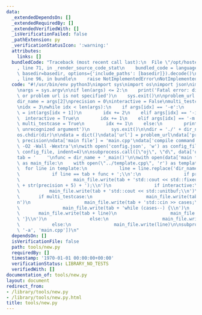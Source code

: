 ```yaml
---
data:
  _extendedDependsOn: []
  _extendedRequiredBy: []
  _extendedVerifiedWith: []
  _isVerificationFailed: false
  _pathExtension: py
  _verificationStatusIcon: ':warning:'
  attributes:
    links: []
  bundledCode: "Traceback (most recent call last):\n  File \"/opt/hostedtoolcache/Python/3.9.2/x64/lib/python3.9/site-packages/onlinejudge_verify/documentation/build.py\"\
    , line 71, in _render_source_code_stat\n    bundled_code = language.bundle(stat.path,\
    \ basedir=basedir, options={'include_paths': [basedir]}).decode()\n  File \"/opt/hostedtoolcache/Python/3.9.2/x64/lib/python3.9/site-packages/onlinejudge_verify/languages/python.py\"\
    , line 96, in bundle\n    raise NotImplementedError\nNotImplementedError\n"
  code: "#!/usr/bin/env python3\nimport sys\nimport os\nimport json\nimport subprocess\n\
    \nargs = sys.argv\n\nif len(args) <= 2:\n    print('Fatal error: directory name\
    \ or problem url is not specified')\n    sys.exit()\n\nproblem_url = args[1]\n\
    dir_name = args[2]\nprecision = 0\ninteractive = False\nmulti_testcase = False\n\
    \nidx = 3\nwhile idx < len(args):\n    if args[idx] == '-e':\n        precision\
    \ = int(args[idx + 1])\n        idx += 2\n    elif args[idx] == '-i':\n      \
    \  interactive = True\n        idx += 1\n    elif args[idx] == '-m':\n       \
    \ multi_testcase = True\n        idx += 1\n    else:\n        print('Fatal error:\
    \ unrecognized argument')\n        sys.exit()\n\ndir = './' + dir_name\nos.mkdir(dir)\n\
    os.chdir(dir)\n\ndata = dict()\ndata['url'] = problem_url\ndata['precision'] =\
    \ precision\ndata['main file'] = 'main.cpp'\ndata['compile command'] = 'g++ -std=gnu++17\
    \ -O2 -Wall -Wextra'\n\nwith open('config.json', 'w') as config_file:\n    json.dump(data,\
    \ config_file, indent=4)\n\nsubprocess.call([\"oj\", \"d\", data['url']])\n\n\
    tab = '    '\nfunc = dir_name + '_main()'\n\nwith open(data['main file'], 'w')\
    \ as main_file:\n    with open(\"../template.cpp\", 'r') as template:\n      \
    \  for line in template:\n            line = line.replace('dir_name_main()', func)\n\
    \            if line == tab + func + ';\\n':\n                if precision > 0:\n\
    \                    main_file.write(tab + 'std::cout << std::fixed << std::setprecision('\
    \ + str(precision + 5) + ');\\n')\n                if interactive:\n         \
    \           main_file.write(tab + 'std::cout << std::unitbuf;\\n')\n         \
    \       if multi_testcase:\n                    main_file.write(tab + 'usize cases;\\\
    n')\n                    main_file.write(tab + 'std::cin >> cases;\\n')\n    \
    \                main_file.write(tab + 'while (cases--) {\\n')\n             \
    \       main_file.write(tab + line)\n                    main_file.write(tab +\
    \ '}\\n')\n                else:\n                    main_file.write(line)\n\
    \            else:\n                main_file.write(line)\n\nsubprocess.call(['code',\
    \ '-a', 'main.cpp'])\n"
  dependsOn: []
  isVerificationFile: false
  path: tools/new.py
  requiredBy: []
  timestamp: '1970-01-01 00:00:00+00:00'
  verificationStatus: LIBRARY_NO_TESTS
  verifiedWith: []
documentation_of: tools/new.py
layout: document
redirect_from:
- /library/tools/new.py
- /library/tools/new.py.html
title: tools/new.py
---
```

